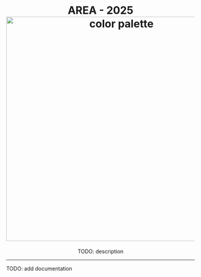 <h1 align="center">
  AREA - 2025<br>
  <img src="https://raw.githubusercontent.com/catppuccin/catppuccin/main/assets/palette/macchiato.png" width="600px" alt="color palette"/>
  <br>
</h1>

<p align="center">
  TODO: description<br>
</p>

---

TODO: add documentation
